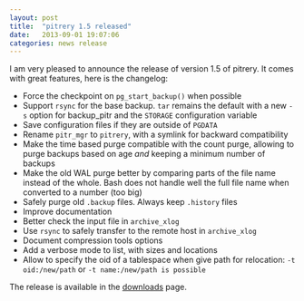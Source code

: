 ```yaml
---
layout: post
title:  "pitrery 1.5 released"
date:   2013-09-01 19:07:06
categories: news release
---
```


I am very pleased to announce the release of version 1.5 of pitrery. It comes with great features, here is the changelog:

  * Force the checkpoint on `pg_start_backup()` when possible
  * Support `rsync` for the base backup. `tar` remains the default with a
    new `-s` option for backup_pitr and the `STORAGE` configuration
    variable
  * Save configuration files if they are outside of `PGDATA`
  * Rename `pitr_mgr` to `pitrery`, with a symlink for backward
    compatibility
  * Make the time based purge compatible with the count purge,
    allowing to purge backups based on age _and_ keeping a minimum
    number of backups
  * Make the old WAL purge better by comparing parts of the file name
    instead of the whole. Bash does not handle well the full file name
    when converted to a number (too big)
  * Safely purge old `.backup` files. Always keep `.history` files
  * Improve documentation
  * Better check the input file in `archive_xlog`
  * Use `rsync` to safely transfer to the remote host in `archive_xlog`
  * Document compression tools options
  * Add a verbose mode to list, with sizes and locations
  * Allow to specify the oid of a tablespace when give path for relocation:
    `-t oid:/new/path` or `-t name:/new/path is possible`

The release is available in the [downloads] page.

[downloads]: /downloads.html

